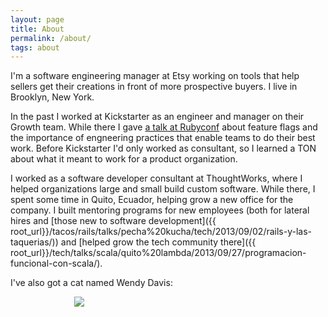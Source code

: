 ```yaml
---
layout: page
title: About
permalink: /about/
tags: about
---
```


I'm a software engineering manager at Etsy working on tools that help sellers get their creations in front of more prospective buyers. I live in Brooklyn, New York.

In the past I worked at Kickstarter as an engineer and manager on their Growth team. While there I gave [a talk at Rubyconf]({{root_url}}/ruby/rubyconf/feature%20flags/2016/01/29/a-tale-of-two-feature-flags/) about feature flags and the importance of engneering practices that enable teams to do their best work. Before Kickstarter I'd only worked as consultant, so I learned a TON about what it meant to work for a product organization.

I worked as a software developer consultant at ThoughtWorks, where I helped organizations large and small build custom software. While there, I spent some time in Quito, Ecuador, helping grow a new office for the company. I built mentoring programs for new employees (both for lateral hires and [those new to software development]({{ root_url}}/tacos/rails/talks/pecha%20kucha/tech/2013/09/02/rails-y-las-taquerias/)) and [helped grow the tech community there]({{ root_url}}/tech/talks/scala/quito%20lambda/2013/09/27/programacion-funcional-con-scala/).

I've also got a cat named Wendy Davis:

<img style="display: block; margin: auto; max-width: 300px" src="{{ root_url }}/images/wendy.jpg" />

